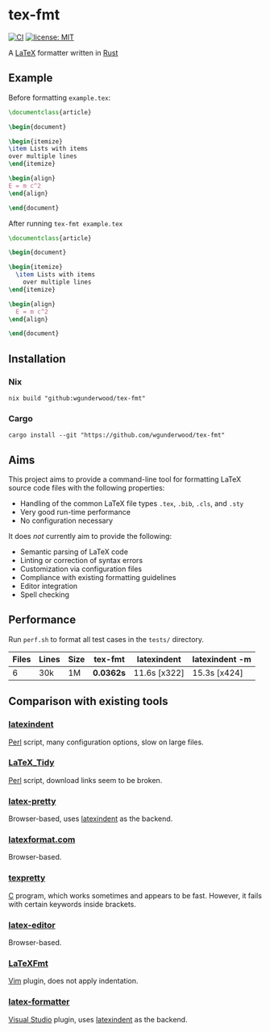 # tex-fmt

[![CI](
https://github.com/wgunderwood/tex-fmt/actions/workflows/flake.yml/badge.svg)](
https://github.com/wgunderwood/tex-fmt/actions/workflows/flake.yml)
[![license: MIT](
https://shields.io/badge/license-MIT-blue.svg)](
https://mit-license.org/)

A [LaTeX](https://www.latex-project.org/)
formatter written in
[Rust](https://www.rust-lang.org/)

## Example

Before formatting `example.tex`:

``` tex
\documentclass{article}

\begin{document}

\begin{itemize}
\item Lists with items
over multiple lines
\end{itemize}

\begin{align}
E = m c^2
\end{align}

\end{document}
```

After running `tex-fmt example.tex`

``` tex
\documentclass{article}

\begin{document}

\begin{itemize}
  \item Lists with items
    over multiple lines
\end{itemize}

\begin{align}
  E = m c^2
\end{align}

\end{document}
```

## Installation

### Nix

```
nix build "github:wgunderwood/tex-fmt"
```

### Cargo

```
cargo install --git "https://github.com/wgunderwood/tex-fmt"
```
## Aims

This project aims to provide a command-line tool for formatting
LaTeX source code files with the following properties:

- Handling of the common LaTeX file types `.tex`, `.bib`, `.cls`, and `.sty`
- Very good run-time performance
- No configuration necessary

It does *not* currently aim to provide the following:

- Semantic parsing of LaTeX code
- Linting or correction of syntax errors
- Customization via configuration files
- Compliance with existing formatting guidelines
- Editor integration
- Spell checking

## Performance

Run `perf.sh` to format all test cases in the `tests/` directory.

| **Files** | **Lines** | **Size** | **tex-fmt** | **latexindent** | **latexindent -m** |
| --- | --- | --- | --- | --- | --- |
| 6 | 30k | 1M | **0.0362s** | 11.6s [x322] | 15.3s [x424] |

## Comparison with existing tools

### [latexindent](https://github.com/cmhughes/latexindent.pl)
[Perl](https://www.perl.org/) script,
many configuration options,
slow on large files.

### [LaTeX\_Tidy](http://bfc.sfsu.edu/cgi-bin/hsu.pl?LaTeX_Tidy)
[Perl](https://www.perl.org/) script,
download links seem to be broken.

### [latex-pretty](https://c.albert-thompson.com/latex-pretty/)
Browser-based, uses
[latexindent](https://github.com/cmhughes/latexindent.pl)
as the backend.

### [latexformat.com](https://latexformat.com/)
Browser-based.

### [texpretty](http://ftp.math.utah.edu/pub/texpretty/)
[C](https://www.gnu.org/software/gnu-c-manual/gnu-c-manual.html)
program, which works sometimes and appears to be fast.
However, it fails with certain keywords inside brackets.

### [latex-editor](https://latex-editor.pages.dev/formatter/)
Browser-based.

### [LaTeXFmt](https://github.com/engeljh/vim-latexfmt)
[Vim](https://www.vim.org/)
plugin, does not apply indentation.

### [latex-formatter](https://github.com/nfode/latex-formatter)
[Visual Studio](https://visualstudio.microsoft.com/)
plugin, uses
[latexindent](https://github.com/cmhughes/latexindent.pl)
as the backend.
